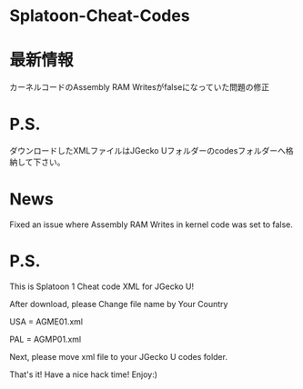 # Splatoon-Cheat-Codes

# 最新情報

カーネルコードのAssembly RAM Writesがfalseになっていた問題の修正

# P.S.
ダウンロードしたXMLファイルはJGecko Uフォルダーのcodesフォルダーへ格納して下さい。

# News

Fixed an issue where Assembly RAM Writes in kernel code was set to false.

# P.S.
This is Splatoon 1 Cheat code XML for JGecko U!

After download, please Change file name by Your Country


USA = AGME01.xml

PAL = AGMP01.xml


Next, please move xml file to your JGecko U codes folder.

That's it! Have a nice hack time!
Enjoy:)